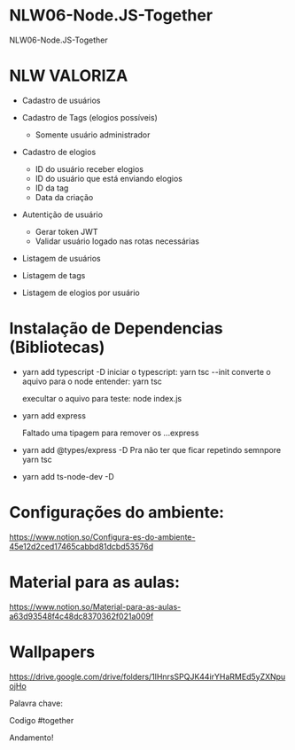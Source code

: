 # NLW06-Node.JS-Together
NLW06-Node.JS-Together



# NLW VALORIZA

- Cadastro de usuários
- Cadastro de Tags (elogios possíveis)
  - Somente usuário administrador
  
- Cadastro de elogios
  - ID do usuário receber elogios
  - ID do usuário que está enviando elogios
  - ID da tag
  - Data da criação

- Autentição de usuário
  - Gerar token JWT
  - Validar usuário logado nas rotas necessárias

- Listagem de usuários
- Listagem de tags
- Listagem de elogios por usuário

# Instalação de Dependencias (Bibliotecas)

- yarn add typescript -D
  iniciar o typescript: yarn tsc --init
  converte o aquivo para o node entender: yarn tsc

  execultar o aquivo para teste: node index.js

- yarn add express
  
  Faltado uma tipagem para remover os ...express
- yarn add @types/express -D
  Pra não ter que ficar repetindo semnpore yarn tsc
- yarn add ts-node-dev -D


# Configurações do ambiente:

https://www.notion.so/Configura-es-do-ambiente-45e12d2ced17465cabbd81dcbd53576d

# Material para as aulas:

https://www.notion.so/Material-para-as-aulas-a63d93548f4c48dc8370362f021a009f

# Wallpapers

https://drive.google.com/drive/folders/1lHnrsSPQJK44irYHaRMEd5yZXNpuojHo


Palavra chave:

Codigo #together

Andamento!
